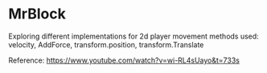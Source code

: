 # MrBlock
 
 Exploring different implementations for 2d player movement
 methods used: velocity, AddForce, transform.position, transform.Translate
 

Reference: https://www.youtube.com/watch?v=wi-RL4sUayo&t=733s
